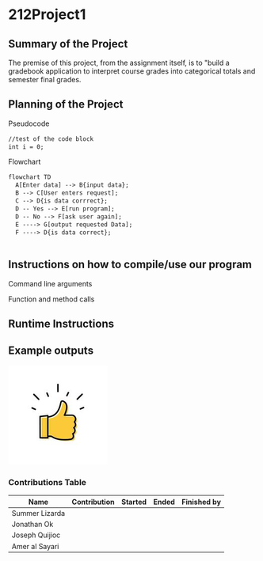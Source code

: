 # 212Project1

## Summary of the Project

The premise of this project, from the assignment itself, is to "build a gradebook application to interpret course grades into categorical totals and semester final grades.




## Planning of the Project

Pseudocode

``` 
//test of the code block
int i = 0;

```

Flowchart

```mermaid
flowchart TD
  A[Enter data] --> B{input data};
  B --> C[User enters request];
  C --> D{is data corrrect};
  D -- Yes --> E[run program];
  D -- No --> F[ask user again];
  E ----> G[output requested Data];
  F ----> D{is data correct};
  
 ```

## Instructions on how to compile/use our program

Command line arguments

Function and method calls

## Runtime Instructions

## Example outputs

![example output](https://github.com/Jquijioc/212Project1/blob/main/samplePics/testingjpg.jpg)


### Contributions Table

| Name | Contribution | Started | Ended | Finished by |
| ---- | ------ | ------ | ------ | ------ |
| Summer Lizarda | | | | |
| Jonathan Ok | | | | |
| Joseph Quijioc | | | | |
| Amer al Sayari | | | | |
